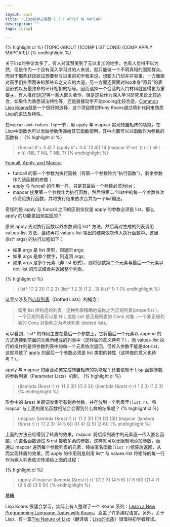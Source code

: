 ```yaml
---

layout: post
title: "Lisp初学之暗礁（一）: APPLY 与 MAPCAR"
description: ""
tags: [Lisp]

---
```


{% highlight cl %}
(TOPIC-ABOUT ((COMP LIST CONS) (COMP APPLY MAPCAR)))
{% endhighlight %}

关于lisp的争论太多了，有人对其赞美到了无以复加的地步，也有人觉得不以为然，但是作为一个没有深入学习过的人来说，就只能做一个不明真相的围观群众。而对于那些跃跃欲试想要参与进来的初学者来说，想要入门却并非易事，一方面面对高手们扑面而来的那些玄之又玄的大道，另一方面还要面对lisp本身“奇异”的表达形式以及最致命的环环相扣的括号。因而选择一个合适的入门材料就显得更为重要[**&rarr;**](http://www.zhihu.com/question/19621539)，有人推荐[SICP](http://mitpress.mit.edu/sicp/full-text/book/book.html)等一些大部头著作，但是这些作为深入学习研究来说比较适合，如果作为熟悉语法特性等，还是直接动手开始coding比较合适，[Common Lisp Koans](https://github.com/google/lisp-koans)就是一个很好的选择，这个项目模仿Ruby Koans通过填补代码来熟悉Lisp的语法及特性。

在`mapcar-and-reduce.lsp`一节，用 apply 与 mapcar 实现转置矩阵的功能，在Lisp中函数也可以当做参数传递给其它函数使用，其中内置可以以函数作为参数的函数有：
{% highlight cl %}
> (funcall #'+ 3 4)
7
> (apply #'+ 3 4 '(3 4))
14
> (mapcar #'not '(t nil t nil t nil))
(NIL T NIL T NIL T)
{% endhighlight %}

[Funcall, Apply, and Mapcar](http://www.n-a-n-o.com/lisp/cmucl-tutorials/LISP-tutorial-20.html)

* funcall 的第一个参数为执行函数（将第一个参数称为“执行函数”），剩余参数作为该函数的参数；
* apply 与 funcall 的作用一样，只是其最后一个参数必须为list；
* mapcar 接受第一个参数作为执行函数，然后将第二个list中的每一个参数依次传递给执行函数，并将执行结果依次合并为一个list输出。

奇怪的是 apply 与 funcall 之间的区别仅仅是 apply 的参数必须是 list，那么 apply 的功能是[如何实现](http://blog.csdn.net/ryuali2010/article/details/7816559)的？

原来 apply 先对执行函数以外参数调用 list* 方法，然后再对生成的列表调用 values-list 方法，最终再将 values-list 输出的结果依次传入执行函数中。这里 (list* args) 的执行过程如下：

* 如果 args 是 list 类型，则返回 args;
* 如果 args 是单个数字，则返回 args;
* 如果 args 是多个元素（非 list 形式），则将倒数第二个元素与最后一个元素以 dot-list 的形式结合并返回整个列表。

{% highlight cl %}
> (list* '(1 2 3))
(1 2 3)
> (list* 1 2 3)
(1 2 . 3)
> (list* 1)
1
{% endhighlight %}

这里又涉及到[点状列表](https://acl.readthedocs.org/en/latest/zhCN/ch3-cn.html)（Dotted Lists）的概念：
> 调用 list 所构造的列表，这种列表精确地说称之为正规列表(properlist )。一个正规列表可以是 NIL 或是 cdr 是正规列表的 Cons 对象…一个非正规列表的 Cons 对象称之为点状列表 (dotted list)。

可以看到，list* 的作用主要在最后一个参数上，它将最后一个元素以 append 的方式连接到前面的元素所组成的列表中（这样做的意义待考？），而 values-list 执行的操作则是将参数列表中的每一个元素依次返回，但传入参数不能是dot-list，这就导致了 apply 的最后一个参数必须是 list 类型的特性（这样做的意义也待考？）。

apply 与 mapcar 的组合如何完成转置矩阵的功能呢？还要依赖于 Lisp 函数参数的参数列表（Parameter Lists）机制，
{% highlight cl %}
> ((lambda (&rest r) r) '(1 2 3))
((1 2 3))
> ((lambda (&rest r) r) 1 2 3)
(1 2 3)
{% endhighlight %}

形参中的 &rest 关键词收集所有剩余参数，并存放到一个列表里`(list r)`。将 mapcar 与上面的匿名函数相结合会得到什么样的结果呢？
{% highlight cl %}
> (mapcar (lambda (&rest r) r) '(1 2 3))
((1) (2) (3))
> (mapcar (lambda (&rest r) r) '(1 2 3) '(4 5 6))
((1 4) (2 5) (3 6))
{% endhighlight %}

上面的方法已经得到了转置的效果，mapcar 将后续列表中的元素逐一传入匿名函数，而匿名函数通过 &rest 接收多余的参数，这样就可以无限制地添加参数，而通过 mapcar 遍历每个参数列表的元素，经由匿名函数`(list r)`组装后返回，从而实现转置的效果。而 apply 的作用则是利用 list* 与 values-list 将矩阵的每一行作为输入列表依次传递给上面的过程：

{% highlight cl %}
> (apply #'mapcar (lambda (&rest r) r) '((1 2 3) (4 5 6) (7 8 9)))
((1 4 7) (2 5 8) (3 6 9))
{% endhighlight %}

**总结**

Lisp Koans 很适合学习，实际上有人整理了一个 Koans 系列：[Learn a New Programming Language Today with Koans](http://www.lauradhamilton.com/learn-a-new-programming-language-today-with-koans)，涵盖了许多编程语言。另外，关于 Lisp，有一篇[The Nature of Lisp](http://www.defmacro.org/ramblings/lisp.html)（翻译版：[Lisp的本质](http://www.csdn.net/article/2012-11-22/2812113-The-Nature-Of-Lisp)）很值得初学者拜读。
